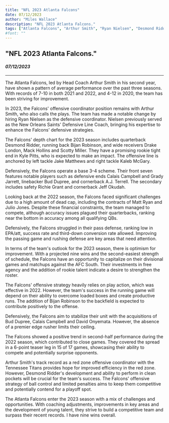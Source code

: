 ```yaml
---
title: "NFL 2023 Atlanta Falcons"
date: 07/12/2023
author: "Miles Wallace"
description: "NFL 2023 Atlanta Falcons."
tags: ["Atlanta Falcons", "Arthur Smith", "Ryan Nielsen", "Desmond Ridder", "Bijan Robinson", "NFL", "Drake London", "Mack Hollins", "Scotty Miller", "Calais Campbell", "Grady Jarrett", "A.J. Terrell", "Bud Dupree", "David Onyemata",  ]
#font: ""
---
```

## "NFL 2023 Atlanta Falcons."
#### _07/12/2023_ 
____
The Atlanta Falcons, led by Head Coach Arthur Smith in his second year, have shown a pattern of average performance over the past three seasons. With records of 7-10 in both 2021 and 2022, and 4-12 in 2020, the team has been striving for improvement.

In 2023, the Falcons' offensive coordinator position remains with Arthur Smith, who also calls the plays. The team has made a notable change by hiring Ryan Nielsen as the defensive coordinator. Nielsen previously served as the New Orleans Saints' Defensive Line Coach, bringing his expertise to enhance the Falcons' defensive strategies.

The Falcons' depth chart for the 2023 season includes quarterback Desmond Ridder, running back Bijan Robinson, and wide receivers Drake London, Mack Hollins and Scotty Miller. They have a promising rookie tight end in Kyle Pitts, who is expected to make an impact. The offensive line is anchored by left tackle Jake Matthews and right tackle Kaleb McGary.

Defensively, the Falcons operate a base 3-4 scheme. Their front seven features notable players such as defensive ends Calais Campbell and Grady Jarrett, linebacker Bud Dupree, and cornerback A.J. Terrell. The secondary includes safety Richie Grant and cornerback Jeff Okudah.

Looking back at the 2022 season, the Falcons faced significant challenges due to a high amount of dead cap, including the contracts of Matt Ryan and Julio Jones. Despite these financial constraints, the team managed to compete, although accuracy issues plagued their quarterbacks, ranking near the bottom in accuracy among all qualifying QBs.

Defensively, the Falcons struggled in their pass defense, ranking low in EPA/att, success rate and third-down conversion rate allowed. Improving the passing game and rushing defense are key areas that need attention.

In terms of the team's outlook for the 2023 season, there is optimism for improvement. With a projected nine wins and the second-easiest strength of schedule, the Falcons have an opportunity to capitalize on their divisional games and matchups against the AFC South. Their investments in free agency and the addition of rookie talent indicate a desire to strengthen the roster.

The Falcons' offensive strategy heavily relies on play action, which was effective in 2022. However, the team's success in the running game will depend on their ability to overcome loaded boxes and create productive runs. The addition of Bijan Robinson to the backfield is expected to contribute positively to the offense.

Defensively, the Falcons aim to stabilize their unit with the acquisitions of Bud Dupree, Calais Campbell and David Onyemata. However, the absence of a premier edge rusher limits their ceiling.

The Falcons showed a positive trend in second-half performance during the 2022 season, which contributed to close games. They covered the spread in a 6-point teaser leg in 15 of 17 games, showcasing their ability to compete and potentially surprise opponents.

Arthur Smith's track record as a red zone offensive coordinator with the Tennessee Titans provides hope for improved efficiency in the red zone. However, Desmond Ridder's development and ability to perform in clean pockets will be crucial for the team's success. The Falcons' offensive strategy of ball control and limited penalties aims to keep them competitive and potentially contend for a playoff spot.

The Atlanta Falcons enter the 2023 season with a mix of challenges and opportunities. With coaching adjustments, improvements in key areas and the development of young talent, they strive to build a competitive team and surpass their recent records. I have nine wins overall.